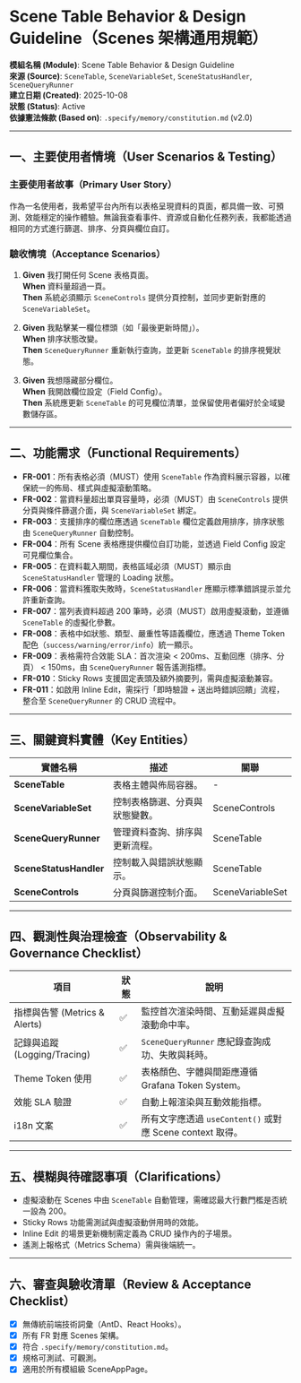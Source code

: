 # Scene Table Behavior & Design Guideline（Scenes 架構通用規範）

**模組名稱 (Module)**: Scene Table Behavior & Design Guideline  
**來源 (Source)**: `SceneTable`, `SceneVariableSet`, `SceneStatusHandler`, `SceneQueryRunner`  
**建立日期 (Created)**: 2025-10-08  
**狀態 (Status)**: Active  
**依據憲法條款 (Based on)**: `.specify/memory/constitution.md` (v2.0)

---

## 一、主要使用者情境（User Scenarios & Testing）

### 主要使用者故事（Primary User Story）
作為一名使用者，我希望平台內所有以表格呈現資料的頁面，都具備一致、可預測、效能穩定的操作體驗。無論我查看事件、資源或自動化任務列表，我都能透過相同的方式進行篩選、排序、分頁與欄位自訂。

### 驗收情境（Acceptance Scenarios）
1. **Given** 我打開任何 Scene 表格頁面。  
   **When** 資料量超過一頁。  
   **Then** 系統必須顯示 `SceneControls` 提供分頁控制，並同步更新對應的 `SceneVariableSet`。

2. **Given** 我點擊某一欄位標頭（如「最後更新時間」）。  
   **When** 排序狀態改變。  
   **Then** `SceneQueryRunner` 重新執行查詢，並更新 `SceneTable` 的排序視覺狀態。

3. **Given** 我想隱藏部分欄位。  
   **When** 我開啟欄位設定（Field Config）。  
   **Then** 系統應更新 `SceneTable` 的可見欄位清單，並保留使用者偏好於全域變數儲存區。

---

## 二、功能需求（Functional Requirements）

- **FR-001**：所有表格必須（MUST）使用 `SceneTable` 作為資料展示容器，以確保統一的佈局、樣式與虛擬滾動策略。  
- **FR-002**：當資料量超出單頁容量時，必須（MUST）由 `SceneControls` 提供分頁與條件篩選介面，與 `SceneVariableSet` 綁定。  
- **FR-003**：支援排序的欄位應透過 `SceneTable` 欄位定義啟用排序，排序狀態由 `SceneQueryRunner` 自動控制。  
- **FR-004**：所有 Scene 表格應提供欄位自訂功能，並透過 Field Config 設定可見欄位集合。  
- **FR-005**：在資料載入期間，表格區域必須（MUST）顯示由 `SceneStatusHandler` 管理的 Loading 狀態。  
- **FR-006**：當資料獲取失敗時，`SceneStatusHandler` 應顯示標準錯誤提示並允許重新查詢。  
- **FR-007**：當列表資料超過 200 筆時，必須（MUST）啟用虛擬滾動，並遵循 `SceneTable` 的虛擬化參數。  
- **FR-008**：表格中如狀態、類型、嚴重性等語義欄位，應透過 Theme Token 配色（`success/warning/error/info`）統一顯示。  
- **FR-009**：表格需符合效能 SLA：首次渲染 < 200ms、互動回應（排序、分頁） < 150ms，由 `SceneQueryRunner` 報告遙測指標。  
- **FR-010**：Sticky Rows 支援固定表頭及額外摘要列，需與虛擬滾動兼容。  
- **FR-011**：如啟用 Inline Edit，需採行「即時驗證 + 送出時錯誤回饋」流程，整合至 `SceneQueryRunner` 的 CRUD 流程中。  

---

## 三、關鍵資料實體（Key Entities）
| 實體名稱 | 描述 | 關聯 |
|---|---|---|
| **SceneTable** | 表格主體與佈局容器。 | - |
| **SceneVariableSet** | 控制表格篩選、分頁與狀態變數。 | SceneControls |
| **SceneQueryRunner** | 管理資料查詢、排序與更新流程。 | SceneTable |
| **SceneStatusHandler** | 控制載入與錯誤狀態顯示。 | SceneTable |
| **SceneControls** | 分頁與篩選控制介面。 | SceneVariableSet |

---

## 四、觀測性與治理檢查（Observability & Governance Checklist）

| 項目 | 狀態 | 說明 |
|------|------|------|
| 指標與告警 (Metrics & Alerts) | ✅ | 監控首次渲染時間、互動延遲與虛擬滾動命中率。 |
| 記錄與追蹤 (Logging/Tracing) | ✅ | `SceneQueryRunner` 應紀錄查詢成功、失敗與耗時。 |
| Theme Token 使用 | ✅ | 表格顏色、字體與間距應遵循 Grafana Token System。 |
| 效能 SLA 驗證 | ✅ | 自動上報渲染與互動效能指標。 |
| i18n 文案 | ✅ | 所有文字應透過 `useContent()` 或對應 Scene context 取得。 |

---

## 五、模糊與待確認事項（Clarifications）

- 虛擬滾動在 Scenes 中由 `SceneTable` 自動管理，需確認最大行數門檻是否統一設為 200。  
- Sticky Rows 功能需測試與虛擬滾動併用時的效能。  
- Inline Edit 的場景更新機制需定義為 CRUD 操作內的子場景。  
- 遙測上報格式（Metrics Schema）需與後端統一。  

---

## 六、審查與驗收清單（Review & Acceptance Checklist）

- [x] 無傳統前端技術詞彙（AntD、React Hooks）。  
- [x] 所有 FR 對應 Scenes 架構。  
- [x] 符合 `.specify/memory/constitution.md`。  
- [x] 規格可測試、可觀測。  
- [x] 適用於所有模組級 SceneAppPage。